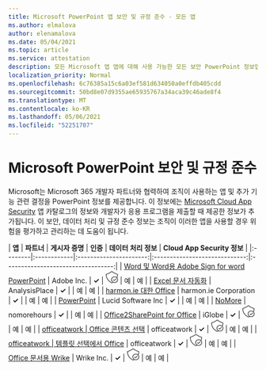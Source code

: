 ```yaml
---
title: Microsoft PowerPoint 앱 보안 및 규정 준수 - 모든 앱
ms.author: elmalova
author: elenamalova
ms.date: 05/04/2021
ms.topic: article
ms.service: attestation
description: 모든 Microsoft 앱 앱에 대해 사용 가능한 모든 보안 PowerPoint 정보입니다.
localization_priority: Normal
ms.openlocfilehash: 6c76385a15c6a03ef581d634050a0effdb405cdd
ms.sourcegitcommit: 50bd8e07d9355ae65935767a34aca39c46ade8f4
ms.translationtype: MT
ms.contentlocale: ko-KR
ms.lasthandoff: 05/06/2021
ms.locfileid: "52251707"
---
```

# <a name="microsoft-powerpoint-app-security-and-compliance"></a>Microsoft PowerPoint 보안 및 규정 준수

Microsoft는 Microsoft 365 개발자 파트너와 협력하여 조직이 사용하는 앱 및 추가 기능 관련 결정을 PowerPoint 정보를 제공합니다. 이 정보에는 [Microsoft Cloud App Security](https://www.microsoft.com/en-us/enterprise-mobility-security/cloud-app-security) 앱 카탈로그의 정보와 개발자가 응용 프로그램을 제출할 때 제공한 정보가 추가됩니다. 이 보안, 데이터 처리 및 규정 준수 정보는 조직이 이러한 앱을 사용할 경우 위험을 평가하고 관리하는 데 도움이 됩니다.

| **앱** | **파트너** | **게시자 증명** | **인증** | **데이터 처리 정보** | **Cloud App Security 정보** |
|:--------|:------------|:----------------------:|:-----------------------------:|:----------------------------------:|
| [Word 및 Word용 Adobe Sign for word PowerPoint](./adobe-inc-sign-for-word-and-powerpoint.md) | Adobe Inc. | **✓** | <img alt="Certified application badge" src="../media/certified-badge.png" height="25" width="25" /> | 예 | 예 |
| [Excel 문서 자동화](./analysisplace-excel-to-word-document-automation.md) | AnalysisPlace | **✓** |  | 예 | 예 |
| [harmon.ie 대한 Office](./harmonie-corporation-for-office.md) | harmon.ie Corporation | **✓** |  | 예 | 예 |
| [PowerPoint](./lucid-software-inc-lucidchart-diagrams-for-powerpoint.md) | Lucid Software Inc | **✓** |  | 예 | 예 |
| [NoMore](./nomorehours-nomore.md) | nomorehours | **✓** |  | 예 | 예 |
| [Office2SharePoint for Office](./iglobe-office2sharepoint-for-office.md) | iGlobe | **✓** | <img alt="Certified application badge" src="../media/certified-badge.png" height="25" width="25" /> | 예 | 예 |
| [officeatwork | Office 콘텐츠 선택](./officeatwork-officeatworkcontent-chooser-for-office.md) | officeatwork | **✓** | <img alt="Certified application badge" src="../media/certified-badge.png" height="25" width="25" /> | 예 | 예 |
| [officeatwork | 템플릿 선택에서 Office](./officeatwork-officeatworktemplate-chooser-for-office.md) | officeatwork | **✓** | <img alt="Certified application badge" src="../media/certified-badge.png" height="25" width="25" /> | 예 | 예 |
| [Office 문서용 Wrike](./wrike-inc-for-office-documents.md) | Wrike Inc. | **✓** | <img alt="Certified application badge" src="../media/certified-badge.png" height="25" width="25" /> | 예 | 예 |
